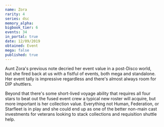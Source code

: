 ```yaml
---
name: Zora
rarity: 4
series: dsc
memory_alpha:
bigbook_tier: 6
events: 34
in_portal: true
date: 12/09/2019
obtained: Event
mega: false
published: true
---
```


Aunt Zora's previous note decried her event value in a post-Disco world, but she fired back at us with a fistful of events, both mega and standalone. Her event tally is impressive regardless and there's almost always room for DIP shuttlers.

Beyond that there's some short-lived voyage ability that requires all four stars to beat out the fused event crew a typical new roster will acquire, but more important is her collection value. Everything not Human, Federation, or Starfleet is in play and she could end up as one of the better non-main cast investments for veterans looking to stack collections and requisition shuttle help.
